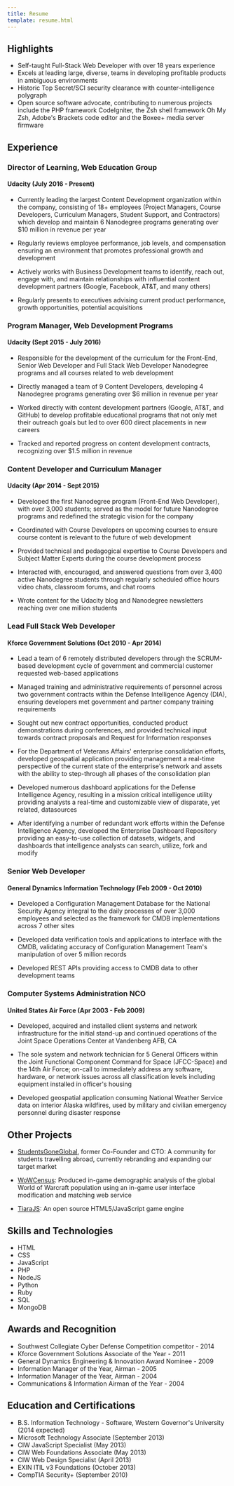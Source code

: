```yaml
---
title: Resume
template: resume.html
---
```


## Highlights

* Self-taught Full-Stack Web Developer with over 18 years experience
* Excels at leading large, diverse, teams in developing profitable products in ambiguous environments
* Historic Top Secret/SCI security clearance with counter-intelligence polygraph
* Open source software advocate, contributing to numerous projects include the PHP framework CodeIgniter, the Zsh shell framework Oh My Zsh, Adobe's Brackets code editor and the Boxee+ media server firmware


## Experience

### Director of Learning, Web Education Group
#### Udacity (July 2016 - Present)

* Currently leading the largest Content Development organization within the company, consisting of 18+ employees (Project Managers, Course Developers, Curriculum Managers, Student Support, and Contractors) which develop and maintain 6 Nanodegree programs generating over $10 million in revenue per year

* Regularly reviews employee performance, job levels, and compensation ensuring an environment that promotes professional growth and development

* Actively works with Business Development teams to identify, reach out, engage with, and maintain relationships with influential content development partners (Google, Facebook, AT&T, and many others)

* Regularly presents to executives advising current product performance, growth opportunities, potential acquisitions


### Program Manager, Web Development Programs
#### Udacity (Sept 2015 - July 2016)

* Responsible for the development of the curriculum for the Front-End, Senior Web Developer and Full Stack Web Developer Nanodegree programs and all courses related to web development

* Directly managed a team of 9 Content Developers, developing 4 Nanodegree programs generating over $6 million in revenue per year

* Worked directly with content development partners (Google, AT&T, and GitHub) to develop profitable educational programs that not only met their outreach goals but led to over 600 direct placements in new careers

* Tracked and reported progress on content development contracts, recognizing over $1.5 million in revenue


### Content Developer and Curriculum Manager
#### Udacity (Apr 2014 - Sept 2015)

* Developed the first Nanodegree program (Front-End Web Developer), with over 3,000 students; served as the model for future Nanodegree programs and redefined the strategic vision for the company

* Coordinated with Course Developers on upcoming courses to ensure course content is relevant to the future of web development

* Provided technical and pedagogical expertise to Course Developers and Subject Matter Experts during the course development process

* Interacted with, encouraged, and answered questions from over 3,400 active Nanodegree students through regularly scheduled office hours video chats, classroom forums, and chat rooms

* Wrote content for the Udacity blog and Nanodegree newsletters reaching over one million students


### Lead Full Stack Web Developer
#### Kforce Government Solutions (Oct 2010 - Apr 2014)

* Lead a team of 6 remotely distributed developers through the SCRUM-based development cycle of government and commercial customer requested web-based applications

* Managed training and administrative requirements of personnel across two government contracts within the Defense Intelligence Agency (DIA), ensuring developers met government and partner company training requirements

* Sought out new contract opportunities, conducted product demonstrations during conferences, and provided technical input towards contract proposals and Request for Information responses

* For the Department of Veterans Affairs' enterprise consolidation efforts, developed geospatial application providing management a real-time perspective of the current state of the enterprise's network and assets with the ability to step-through all phases of the consolidation plan

* Developed numerous dashboard applications for the Defense Intelligence Agency, resulting in a mission critical intelligence utility providing analysts a real-time and customizable view of disparate, yet related, datasources

* After identifying a number of redundant work efforts within the Defense Intelligence Agency, developed the Enterprise Dashboard Repository providing an easy-to-use collection of datasets, widgets, and dashboards that intelligence analysts can search, utilize, fork and modify


### Senior Web Developer
#### General Dynamics Information Technology (Feb 2009 - Oct 2010)

* Developed a Configuration Management Database for the National Security Agency integral to the daily processes of over 3,000 employees and selected as the framework for CMDB implementations across 7 other sites

* Developed data verification tools and applications to interface with the CMDB, validating accuracy of Configuration Management Team's manipulation of over 5 million records

* Developed REST APIs providing access to CMDB data to other development teams


### Computer Systems Administration NCO
#### United States Air Force (Apr 2003 - Feb 2009)

* Developed, acquired and installed client systems and network infrastructure for the initial stand-up and continued operations of the Joint Space Operations Center at Vandenberg AFB, CA

* The sole system and network technician for 5 General Officers within the Joint Functional Component Command for Space (JFCC-Space) and the 14th Air Force; on-call to immediately address any software, hardware, or network issues across all classification levels including equipment installed in officer's housing

* Developed geospatial application consuming National Weather Service data on interior Alaska wildfires, used by military and civilian emergency personnel during disaster response


## Other Projects

* [StudentsGoneGlobal](http://studentsgoneglobal.com/), former Co-Founder and CTO: A community for students travelling abroad, currently rebranding and expanding our target market

* [WoWCensus](https://web.archive.org/web/20050102005044/http://www.wowcensus.com/overall_stats.php): Produced in-game demographic analysis of the global World of Warcraft population using an in-game user interface modification and matching web service

* [TiaraJS](https://github.com/walesmd/tiarajs): An open source HTML5/JavaScript game engine


## Skills and Technologies

* HTML
* CSS
* JavaScript
* PHP
* NodeJS
* Python
* Ruby
* SQL
* MongoDB


## Awards and Recognition

* Southwest Collegiate Cyber Defense Competition competitor - 2014
* Kforce Government Solutions Associate of the Year - 2011
* General Dynamics Engineering & Innovation Award Nominee - 2009
* Information Manager of the Year, Airman - 2005
* Information Manager of the Year, Airman - 2004
* Communications & Information Airman of the Year - 2004


## Education and Certifications

* B.S. Information Technology - Software, Western Governor's University (2014 expected)
* Microsoft Technology Associate (September 2013)
* CIW JavaScript Specialist (May 2013)
* CIW Web Foundations Associate (May 2013)
* CIW Web Design Specialist (April 2013)
* EXIN ITIL v3 Foundations (October 2013)
* CompTIA Security+ (September 2010)
